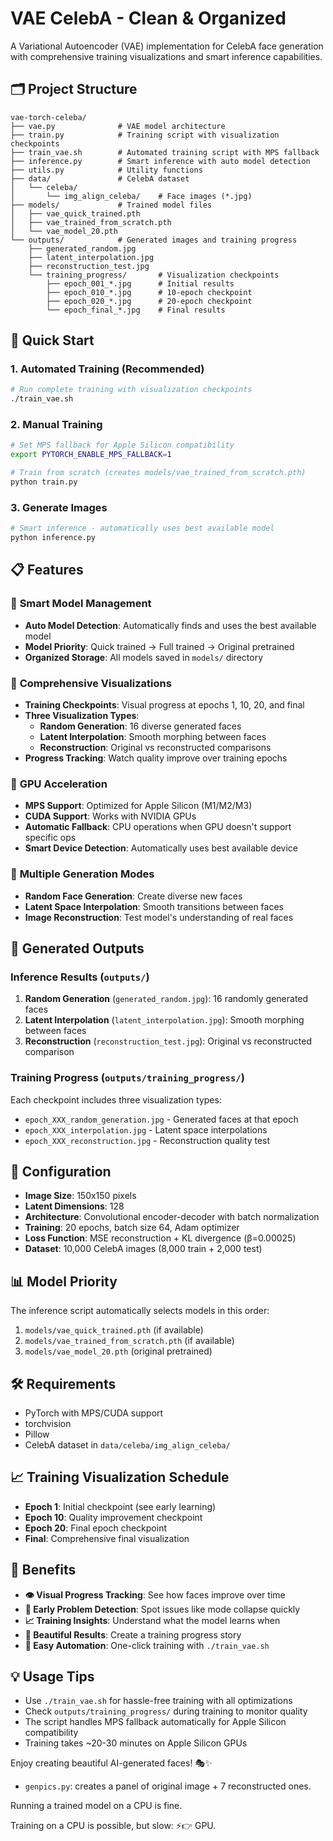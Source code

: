 # VAE CelebA - Clean & Organized

A Variational Autoencoder (VAE) implementation for CelebA face generation with comprehensive training visualizations and smart inference capabilities.

## 🗂️ Project Structure

```
vae-torch-celeba/
├── vae.py              # VAE model architecture
├── train.py            # Training script with visualization checkpoints
├── train_vae.sh        # Automated training script with MPS fallback
├── inference.py        # Smart inference with auto model detection
├── utils.py            # Utility functions
├── data/               # CelebA dataset
│   └── celeba/
│       └── img_align_celeba/    # Face images (*.jpg)
├── models/             # Trained model files
│   ├── vae_quick_trained.pth
│   ├── vae_trained_from_scratch.pth
│   └── vae_model_20.pth
└── outputs/            # Generated images and training progress
    ├── generated_random.jpg
    ├── latent_interpolation.jpg
    ├── reconstruction_test.jpg
    └── training_progress/       # Visualization checkpoints
        ├── epoch_001_*.jpg      # Initial results
        ├── epoch_010_*.jpg      # 10-epoch checkpoint  
        ├── epoch_020_*.jpg      # 20-epoch checkpoint
        └── epoch_final_*.jpg    # Final results
```

## 🚀 Quick Start

### 1. Automated Training (Recommended)
```bash
# Run complete training with visualization checkpoints
./train_vae.sh
```

### 2. Manual Training
```bash
# Set MPS fallback for Apple Silicon compatibility
export PYTORCH_ENABLE_MPS_FALLBACK=1

# Train from scratch (creates models/vae_trained_from_scratch.pth)
python train.py
```

### 3. Generate Images
```bash
# Smart inference - automatically uses best available model
python inference.py
```

## 📋 Features

### 🧠 **Smart Model Management**
- **Auto Model Detection**: Automatically finds and uses the best available model
- **Model Priority**: Quick trained → Full trained → Original pretrained
- **Organized Storage**: All models saved in `models/` directory

### 🎨 **Comprehensive Visualizations**
- **Training Checkpoints**: Visual progress at epochs 1, 10, 20, and final
- **Three Visualization Types**:
  - **Random Generation**: 16 diverse generated faces
  - **Latent Interpolation**: Smooth morphing between faces  
  - **Reconstruction**: Original vs reconstructed comparisons
- **Progress Tracking**: Watch quality improve over training epochs

### 🚀 **GPU Acceleration** 
- **MPS Support**: Optimized for Apple Silicon (M1/M2/M3)
- **CUDA Support**: Works with NVIDIA GPUs
- **Automatic Fallback**: CPU operations when GPU doesn't support specific ops
- **Smart Device Detection**: Automatically uses best available device

### 📸 **Multiple Generation Modes**
- **Random Face Generation**: Create diverse new faces
- **Latent Space Interpolation**: Smooth transitions between faces
- **Image Reconstruction**: Test model's understanding of real faces

## 🎨 Generated Outputs

### **Inference Results** (`outputs/`)
1. **Random Generation** (`generated_random.jpg`): 16 randomly generated faces
2. **Latent Interpolation** (`latent_interpolation.jpg`): Smooth morphing between faces
3. **Reconstruction** (`reconstruction_test.jpg`): Original vs reconstructed comparison

### **Training Progress** (`outputs/training_progress/`)
Each checkpoint includes three visualization types:
- `epoch_XXX_random_generation.jpg` - Generated faces at that epoch
- `epoch_XXX_interpolation.jpg` - Latent space interpolations
- `epoch_XXX_reconstruction.jpg` - Reconstruction quality test

## 🔧 Configuration

- **Image Size**: 150x150 pixels
- **Latent Dimensions**: 128
- **Architecture**: Convolutional encoder-decoder with batch normalization
- **Training**: 20 epochs, batch size 64, Adam optimizer
- **Loss Function**: MSE reconstruction + KL divergence (β=0.00025)
- **Dataset**: 10,000 CelebA images (8,000 train + 2,000 test)

## 📊 Model Priority

The inference script automatically selects models in this order:
1. `models/vae_quick_trained.pth` (if available)
2. `models/vae_trained_from_scratch.pth` (if available)  
3. `models/vae_model_20.pth` (original pretrained)

## 🛠️ Requirements

- PyTorch with MPS/CUDA support
- torchvision  
- Pillow
- CelebA dataset in `data/celeba/img_align_celeba/`

## 📈 Training Visualization Schedule

- **Epoch 1**: Initial checkpoint (see early learning)
- **Epoch 10**: Quality improvement checkpoint  
- **Epoch 20**: Final epoch checkpoint
- **Final**: Comprehensive final visualization

## 🎯 Benefits

- **👁️ Visual Progress Tracking**: See how faces improve over time
- **🐛 Early Problem Detection**: Spot issues like mode collapse quickly  
- **📈 Training Insights**: Understand what the model learns when
- **🎨 Beautiful Results**: Create a training progress story
- **🚀 Easy Automation**: One-click training with `./train_vae.sh`

## 💡 Usage Tips

- Use `./train_vae.sh` for hassle-free training with all optimizations
- Check `outputs/training_progress/` during training to monitor quality
- The script handles MPS fallback automatically for Apple Silicon compatibility
- Training takes ~20-30 minutes on Apple Silicon GPUs

Enjoy creating beautiful AI-generated faces! 🎭✨
* `genpics.py`: creates a panel of original image + 7 reconstructed ones.

Running a trained model on a CPU is fine. 

Training on a CPU is possible, but slow: ⚡👉 GPU.
